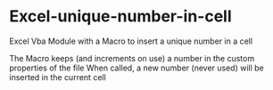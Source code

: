 # Excel-unique-number-in-cell
Excel Vba Module with a Macro to insert a unique number in a cell

The Macro keeps (and increments on use) a number in the custom properties of the file
When called, a new number (never used) will be inserted in the current cell
